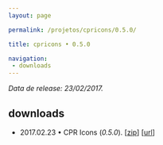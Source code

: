 ```yaml
---
layout: page

permalink: /projetos/cpricons/0.5.0/

title: cpricons • 0.5.0

navigation:
 - downloads
---
```


*Data de release: 23/02/2017.*  

## downloads

- <i class="far fa-calendar-alt"></i> 2017.02.23 • CPR Icons (*0.5.0*). <i class="fas fa-download"></i> [[zip](/assets/downloads/projects/cpricons/e39b8c7d66232535ebf673457c2c4b88.zip)] [[url](https://edcaraujo.com/demo/cpricons/?v=0.5.0)]
